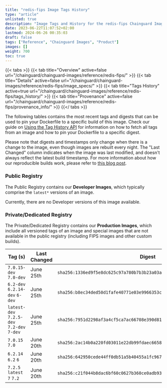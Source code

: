 ```yaml
---
title: "redis-fips Image Tags History"
type: "article"
unlisted: true
description: "Image Tags and History for the redis-fips Chainguard Image"
date: 2023-06-22T11:07:52+02:00
lastmod: 2024-06-26 00:35:03
draft: false
tags: ["Reference", "Chainguard Images", "Product"]
images: []
weight: 700
toc: true
---
```


{{< tabs >}}
{{< tab title="Overview" active=false url="/chainguard/chainguard-images/reference/redis-fips/" >}}
{{< tab title="Details" active=false url="/chainguard/chainguard-images/reference/redis-fips/image_specs/" >}}
{{< tab title="Tags History" active=true url="/chainguard/chainguard-images/reference/redis-fips/tags_history/" >}}
{{< tab title="Provenance" active=false url="/chainguard/chainguard-images/reference/redis-fips/provenance_info/" >}}
{{</ tabs >}}

The following tables contains the most recent tags and digests that can be used to pin your Dockerfile to a specific build of this image. Check our guide on [Using the Tag History API](/chainguard/chainguard-images/using-the-tag-history-api/) for information on how to fetch all tags from an image and how to pin your Dockerfile to a specific digest.

Please note that digests and timestamps only change when there is a change to the image, even though images are rebuilt every night. The "Last Changed" column indicates when the image was last modified, and doesn't always reflect the latest build timestamp. For more information about how our reproducible builds work, please refer to [this blog post](https://www.chainguard.dev/unchained/reproducing-chainguards-reproducible-image-builds).

### Public Registry
The Public Registry contains our **Developer Images**, which typically comprise the `latest*` versions of an image.

Currently, there are no Developer versions of this image available.

### Private/Dedicated Registry
The Private/Dedicated Registry contains our **Production Images**, which include all versioned tags of an image and special images that are not available in the public registry (including FIPS images and other custom builds).

| Tag (s)                                     | Last Changed | Digest                                                                    |
|---------------------------------------------|--------------|---------------------------------------------------------------------------|
|  `7.0.15-dev` `7.0-dev`                     | June 25th    | `sha256:1336ed9f5e8dc625c97a780b7b3b23a03a2fe5e33ab44b0eb400793e137926c8` |
|  `6.2-dev` `6.2.14-dev` `6-dev`             | June 25th    | `sha256:b8ec34ded50d1fafe40771e03e9966353c2ab04a5a14f252d034b28505409438` |
|  `latest-dev` `7.2.5-dev` `7.2-dev` `7-dev` | June 25th    | `sha256:7951d2298af3a4cf5ca7ac66708e390d81a8d76b1ded00d599018f3379b9b6ad` |
|  `7.0.15` `7.0`                             | June 20th    | `sha256:2ac14b0a220fd03011e22db99fdaec665870dc14f7a7f18f0b4f89b9e7e7a5eb` |
|  `6.2.14` `6.2` `6`                         | June 20th    | `sha256:642950cede44ff0db51a5b40455a1fc967115a7525628edd15181d33a034164b` |
|  `7.2.5` `latest` `7` `7.2`                 | June 20th    | `sha256:c21f044b8dac6bf60c0627b360ce0adb939512d33729471f557177c39ab032d2` |

